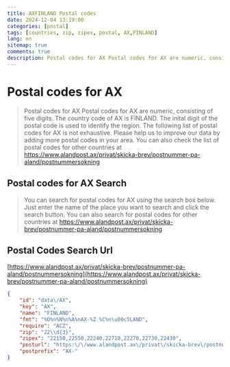 ```yaml
---
title: AXFINLAND Postal codes 
date: 2024-12-04 13:19:00
categories: [postal]
tags: [countries, zip, zipex, postal, AX,FINLAND]
lang: en
sitemap: true
comments: true
description: Postal codes for AX Postal codes for AX are numeric, consisting of five digits. The country code of AX is FINLAND. The inital digit of the postal code is used to identify the region. The following list of postal codes for AX is not exhaustive. Please help us to improve our data by adding more postal codes in your area. You can also check the list of postal codes for other countries at https://www.alandpost.ax/privat/skicka-brev/postnummer-pa-aland/postnummersokning
---
```


# Postal codes for AX
> Postal codes for AX Postal codes for AX are numeric, consisting of five digits. The country code of AX is FINLAND. The inital digit of the postal code is used to identify the region. The following list of postal codes for AX is not exhaustive. Please help us to improve our data by adding more postal codes in your area. You can also check the list of postal codes for other countries at https://www.alandpost.ax/privat/skicka-brev/postnummer-pa-aland/postnummersokning

## Postal codes for AX Search 
> You can search for postal codes for AX using the search box below. Just enter the name of the place you want to search and click the search button. You can also search for postal codes for other countries at https://www.alandpost.ax/privat/skicka-brev/postnummer-pa-aland/postnummersokning

## Postal Codes Search Url

[https://www.alandpost.ax/privat/skicka-brev/postnummer-pa-aland/postnummersokning](https://www.alandpost.ax/privat/skicka-brev/postnummer-pa-aland/postnummersokning)
```json
{
    "id": "data\/AX",
    "key": "AX",
    "name": "FINLAND",
    "fmt": "%O%n%N%n%A%nAX-%Z %C%n\u00c5LAND",
    "require": "ACZ",
    "zip": "22\\d{3}",
    "zipex": "22150,22550,22240,22710,22270,22730,22430",
    "posturl": "https:\/\/www.alandpost.ax\/privat\/skicka-brev\/postnummer-pa-aland\/postnummersokning",
    "postprefix": "AX-"
}
```
